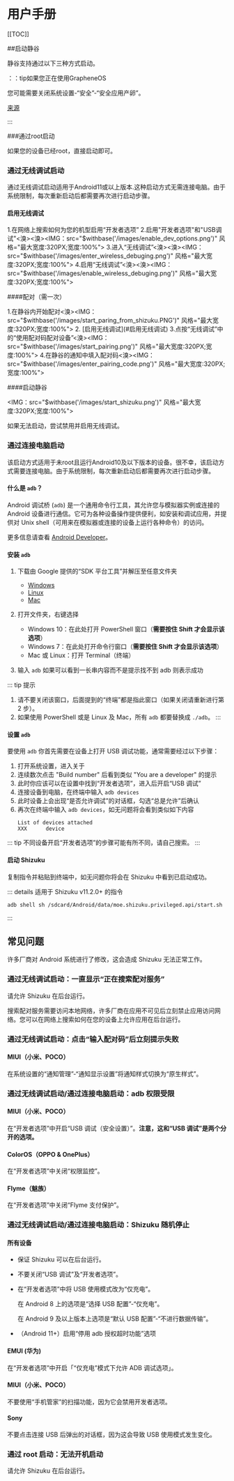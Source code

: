 # 用户手册

[[TOC]]

##启动静谷

静谷支持通过以下三种方式启动。

：：tip如果您正在使用GrapheneOS

您可能需要关闭系统设置-“安全”-“安全应用产卵”。

[来源](https://github.com/RikkaApps/websites/pull/79#issue-1751837442)

:::

###通过root启动

如果您的设备已经root，直接启动即可。

### 通过无线调试启动

通过无线调试启动适用于Android11或以上版本.这种启动方式无需连接电脑。由于系统限制，每次重新启动后都需要再次进行启动步骤。

#### 启用无线调试

1.在网络上搜索如何为您的机型启用“开发者选项”
2.启用"开发者选项"和"USB调试"<溴><溴><IMG：src="$withbase('/images/enable_dev_options.png')" 风格="最大宽度:320PX;宽度:100%">
3.进入“无线调试”<溴><溴><IMG：src="$withbase('/images/enter_wireless_debuging.png')" 风格="最大宽度:320PX;宽度:100%">
4.启用“无线调试”<溴><溴><IMG：src="$withbase('/images/enable_wireless_debuging.png')" 风格="最大宽度:320PX;宽度:100%">
   
####配对（需一次）

1.在静谷内开始配对<溴><IMG：src="$withbase('/images/start_paring_from_shizuku.PNG')" 风格="最大宽度:320PX;宽度:100%">
2. [启用无线调试](#启用无线调试)
3.点按“无线调试”中的“使用配对码配对设备”<溴><IMG：src="$withbase('/images/start_pairing.png')" 风格="最大宽度:320PX;宽度:100%">
4.在静谷的通知中填入配对码<溴><IMG：src="$withbase('/images/enter_pairing_code.png')" 风格="最大宽度:320PX;宽度:100%">

####启动静谷

<IMG：src="$withbase('/images/start_shizuku.png')" 风格="最大宽度:320PX;宽度:100%">

如果无法启动，尝试禁用并启用无线调试。

### 通过连接电脑启动

该启动方式适用于未root且运行Android10及以下版本的设备。很不幸，该启动方式需要连接电脑。由于系统限制，每次重新启动后都需要再次进行启动步骤。

#### 什么是 `adb`？

Android 调试桥 (`adb`) 是一个通用命令行工具，其允许您与模拟器实例或连接的 Android 设备进行通信。它可为各种设备操作提供便利，如安装和调试应用，并提供对 Unix shell（可用来在模拟器或连接的设备上运行各种命令）的访问。

更多信息请查看 [Android Developer](https://developer.android.google.cn/studio/command-line/adb)。

#### 安装 `adb`

1. 下载由 Google 提供的“SDK 平台工具”并解压至任意文件夹

   * [Windows](https://dl.google.com/android/repository/platform-tools-latest-windows.zip)
   * [Linux](https://dl.google.com/android/repository/platform-tools-latest-linux.zip)
   * [Mac](https://dl.google.com/android/repository/platform-tools-latest-darwin.zip)

2. 打开文件夹，右键选择

   * Windows 10：在此处打开 PowerShell 窗口（**需要按住 Shift 才会显示该选项**）
   * Windows 7：在此处打开命令行窗口（**需要按住 Shift 才会显示该选项**）
   * Mac 或 Linux：打开 Terminal（终端）

3. 输入 `adb` 如果可以看到一长串内容而不是提示找不到 adb 则表示成功

::: tip 提示
1. 请不要关闭该窗口，后面提到的“终端”都是指此窗口（如果关闭请重新进行第 2 步）。
2. 如果使用 PowerShell 或是 Linux 及 Mac，所有 `adb` 都要替换成 `./adb`。
:::

#### 设置 `adb`

要使用 `adb` 你首先需要在设备上打开 USB 调试功能，通常需要经过以下步骤：

1. 打开系统设置，进入关于
2. 连续数次点击 "Build number" 后看到类似 "You are a developer" 的提示
3. 此时你应该可以在设置中找到“开发者选项”，进入后开启“USB 调试”
4. 连接设备到电脑，在终端中输入 `adb devices`
5. 此时设备上会出现“是否允许调试”的对话框，勾选“总是允许”后确认
6. 再次在终端中输入 `adb devices`，如无问题将会看到类似如下内容
   ```
   List of devices attached
   XXX      device
   ```

::: tip
不同设备开启“开发者选项”的步骤可能有所不同，请自己搜索。
:::

#### 启动 Shizuku

复制指令并粘贴到终端中，如无问题你将会在 Shizuku 中看到已启动成功。

::: details 适用于 Shizuku v11.2.0+ 的指令 

```
adb shell sh /sdcard/Android/data/moe.shizuku.privileged.api/start.sh
```
:::

## 常见问题

许多厂商对 Android 系统进行了修改，这会造成 Shizuku 无法正常工作。

### 通过无线调试启动：一直显示“正在搜索配对服务”

请允许 Shizuku 在后台运行。

搜索配对服务需要访问本地网络，许多厂商在应用不可见后立刻禁止应用访问网络。您可以在网络上搜索如何在您的设备上允许应用在后台运行。

### 通过无线调试启动：点击“输入配对码”后立刻提示失败

#### MIUI（小米、POCO）

在系统设置的“通知管理”-“通知显示设置”将通知样式切换为“原生样式”。

### 通过无线调试启动/通过连接电脑启动：adb 权限受限

#### MIUI（小米、POCO）

在“开发者选项”中开启“USB 调试（安全设置）”。**注意，这和“USB 调试”是两个分开的选项。**

#### ColorOS（OPPO & OnePlus）

在“开发者选项”中关闭“权限监控”。

#### Flyme（魅族）

在“开发者选项”中关闭“Flyme 支付保护”。

### 通过无线调试启动/通过连接电脑启动：Shizuku 随机停止

#### 所有设备

- 保证 Shizuku 可以在后台运行。
- 不要关闭“USB 调试”及“开发者选项”。
- 在“开发者选项”中将 USB 使用模式改为“仅充电”。
  
  在 Android 8 上的选项是“选择 USB 配置”-“仅充电”。
  
  在 Android 9 及以上版本上选项是“默认 USB 配置”-“不进行数据传输”。

- （Android 11+）启用“停用 adb 授权超时功能”选项

#### EMUI (华为) 

在“开发者选项”中开启「“仅充电”模式下允许 ADB 调试选项」。

#### MIUI（小米、POCO）

不要使用“手机管家”的扫描功能，因为它会禁用开发者选项。

#### Sony

不要点击连接 USB 后弹出的对话框，因为这会导致 USB 使用模式发生变化。

### 通过 root 启动：无法开机启动

请允许 Shizuku 在后台运行。
